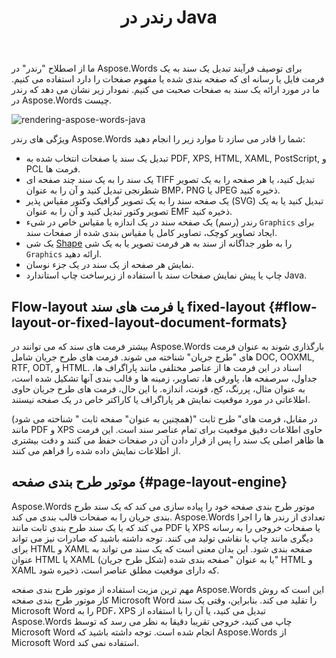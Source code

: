 ﻿---
title: رندر در Java
second_title: Aspose.Words برای Java
articleTitle: رندر کردن
linktitle: رندر کردن
description: "از ویژگی رندر Aspose.Words برای Java برای قالب بندی یک سند طرح جریان به صفحات و تبدیل چنین سند یا صفحات انتخاب شده به سند دیگر استفاده کنید (PDF, HTML, XPS, و غیره) یا تصویر (TIFF, PNG, SVG, و غیره) فرمت هایی برای مشاهده، تبدیل بیشتر یا چاپ."
type: docs
weight: 30
url: /fa/java/rendering/
timestamp: 2024-01-27-14-07-04
---

ما از اصطلاح "رندر" در Aspose.Words برای توصیف فرآیند تبدیل یک سند به یک فرمت فایل یا رسانه ای که صفحه بندی شده یا مفهوم صفحات را دارد استفاده می کنیم. ما در مورد ارائه یک سند به صفحات صحبت می کنیم. نمودار زیر نشان می دهد که رندر در Aspose.Words چیست.

![rendering-aspose-words-java](/words/java/rendering/rendering-1.png)

ویژگی های رندر Aspose.Words شما را قادر می سازد تا موارد زیر را انجام دهید:

- تبدیل یک سند یا صفحات انتخاب شده به PDF, XPS, HTML, XAML, PostScript, و PCL فرمت ها.
- یک سند را به یک سند چند صفحه ای TIFF تبدیل کنید، یا هر صفحه را به یک تصویر شطرنجی تبدیل کنید و آن را به عنوان BMP، PNG یا JPEG ذخیره کنید.
- یک صفحه سند را به یک تصویر گرافیک وکتور مقیاس پذیر (SVG) تبدیل کنید یا به یک تصویر وکتور تبدیل کنید و آن را به عنوان EMF ذخیره کنید.
- رندر (رسم) یک صفحه سند در یک اندازه یا مقیاس خاص در شیء `Graphics` برای ایجاد تصاویر کوچک، تصاویر کامل یا مقیاس بندی شده از صفحات سند.
- یک شی [Shape](https://reference.aspose.com/words/java/com.aspose.words/shape/) را به طور جداگانه از سند به هر فرمت تصویر یا به یک شی `Graphics` ارائه دهید.
- نمایش هر صفحه از یک سند در یک جزء نوسان.
- چاپ یا پیش نمایش صفحات سند با استفاده از زیرساخت چاپ استاندارد Java.

## Flow-layout یا فرمت های سند fixed-layout {#flow-layout-or-fixed-layout-document-formats}

بیشتر فرمت های سند که می توانند در Aspose.Words بارگذاری شوند به عنوان فرمت های "طرح جریان" شناخته می شوند. فرمت های طرح جریان شامل DOC, OOXML, RTF, ODT, و HTML. اسناد در این فرمت ها از عناصر مختلفی مانند پاراگراف ها، جداول، سرصفحه ها، پاورقی ها، تصاویر، زمینه ها و قالب بندی آنها تشکیل شده است، به عنوان مثال، پررنگ، کج، فونت، اندازه. با این حال، فرمت های طرح جریان حاوی اطلاعاتی در مورد موقعیت نمایش هر پاراگراف یا کاراکتر خاص در یک صفحه نیستند.

در مقابل، فرمت های" طرح ثابت "(همچنین به عنوان" صفحه ثابت " شناخته می شود) مانند PDF و XPS حاوی اطلاعات دقیق موقعیت برای تمام عناصر سند است. این فرمت ها ظاهر اصلی یک سند را پس از قرار دادن آن در صفحات حفظ می کنند و دقت بیشتری از اطلاعات نمایش داده شده را فراهم می کنند.

## موتور طرح بندی صفحه {#page-layout-engine}

Aspose.Words موتور طرح بندی صفحه خود را پیاده سازی می کند که یک سند طرح بندی جریان را به صفحات قالب بندی می کند. Aspose.Words تعدادی از رندر ها را اجرا می کند که یا یک سند طرح بندی ثابت مانند PDF یا XPS یا صفحات خروجی را به رسانه دیگری مانند چاپ یا نقاشی تولید می کنند. توجه داشته باشید که صادرات نیز می تواند برای HTML و XAML صفحه بندی شود. این بدان معنی است که یک سند می تواند به عنوان HTML یا XAML (شکل طرح جریان) یا به عنوان "صفحه بندی شده" HTML و XAML که دارای موقعیت مطلق عناصر است، ذخیره شود.

مهم ترین مزیت استفاده از موتور طرح بندی صفحه Aspose.Words این است که روش کار موتور طرح بندی صفحه Microsoft Word را تقلید می کند. بنابراین، وقتی یک سند Microsoft Word را به PDF، XPS تبدیل می کنید، یا آن را با استفاده از Aspose.Words چاپ می کنید، خروجی تقریبا دقیقا به نظر می رسد که توسط Microsoft Word انجام شده است. توجه داشته باشید که Aspose.Words از Microsoft Word استفاده نمی کند.
